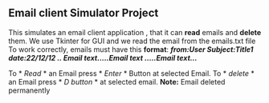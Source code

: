 ##  Email client Simulator Project
This simulates an email client application , that it can **read** emails and **delete** them.
We use Tkinter for GUI and we read the email from the emails.txt file
To work correctly, emails must have this **format**:
***from:User Subject:Title1 date:22/12/12 ..
Email text…..Email text …..Email text…***

To * *Read* * an Email press * *Enter* * Button at selected Email.
To * *delete* * an Email press * *D button* * at selected email.
**Note:** Email deleted permanently
